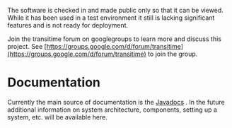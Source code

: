 The software is checked in and made public only so that it can be viewed. While it has been used in a test environment it still is lacking significant features and is not ready for deployment.

Join the transitime forum on googlegroups to learn more and discuss this project. See [https://groups.google.com/d/forum/transitime](https://groups.google.com/d/forum/transitime) to join the group.

# Documentation
Currently the main source of documentation is the [Javadocs](javadocs) . In the future additional information on system architecture, components, setting up a system, etc. will be available here.